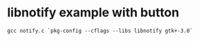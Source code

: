 # libnotify example with button

```
gcc notify.c `pkg-config --cflags --libs libnotify gtk+-3.0`
```